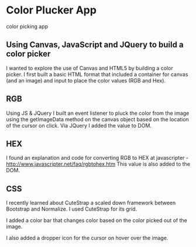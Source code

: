 # Color Plucker App
color picking app

## Using Canvas, JavaScript and JQuery to build a color picker
I wanted to explore the use of Canvas and HTML5 by building a color picker. I first built a basic HTML format that included a container for canvas (and an image) and input to place the color values (RGB and Hex).

## RGB
Using JS & JQuery I built an event listener to pluck the color from the image using the getImageData method on the canvas object based on the location of the cursor on click. Via JQuery I added the value to DOM.

## HEX
I found an explanation and code for converting RGB to HEX at javascripter - http://www.javascripter.net/faq/rgbtohex.htm
This value is also added to the DOM.

## CSS
I recently learned about CuteStrap a scaled down framework between Bootstrap and Normalize. I used CuteStrap for its grid.

I added a color bar that changes color based on the color picked out of the image.

I also added a dropper icon for the cursor on hover over the image.    
